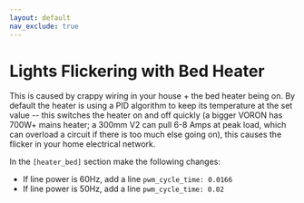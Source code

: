 ```yaml
---
layout: default
nav_exclude: true
---
```


# Lights Flickering with Bed Heater

This is caused by crappy wiring in your house + the bed heater being on. By default the heater is using a PID algorithm to keep its temperature at the set value -- this switches the heater on and off quickly (a bigger VORON has 700W+ mains heater; a 300mm V2 can pull 6-8 Amps at peak load, which can overload a circuit if there is too much else going on), this causes the flicker in your home electrical network.

In the `[heater_bed]` section make the following changes:

* If line power is 60Hz, add a line `pwm_cycle_time: 0.0166`
* If line power is 50Hz, add a line `pwm_cycle_time: 0.02`

